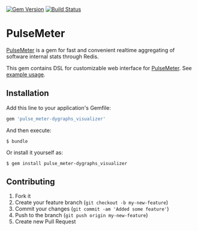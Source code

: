 [![Gem Version](https://badge.fury.io/rb/pulse_meter-dygraphs_visualizer.svg)](http://badge.fury.io/rb/pulse_meter-dygraphs_visualizer)
[![Build Status](https://travis-ci.org/savonarola/pulse_meter-dygraphs_visualizer.svg?branch=master)](https://travis-ci.org/savonarola/pulse_meter-dygraphs_visualizer)
# PulseMeter

[PulseMeter](https://github.com/savonarola/pulse-meter) is a gem for fast and convenient realtime aggregating of software internal stats through Redis.

This gem contains DSL for customizable web interface for [PulseMeter](https://github.com/savonarola/pulse-meter). See [example usage](examples/basic.ru).

## Installation

Add this line to your application's Gemfile:

```ruby
gem 'pulse_meter-dygraphs_visualizer'
```

And then execute:

    $ bundle

Or install it yourself as:

    $ gem install pulse_meter-dygraphs_visualizer

## Contributing

1. Fork it
2. Create your feature branch (`git checkout -b my-new-feature`)
3. Commit your changes (`git commit -am 'Added some feature'`)
4. Push to the branch (`git push origin my-new-feature`)
5. Create new Pull Request
